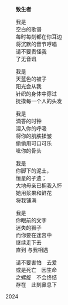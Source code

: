 　　__致生者__  

　　我是  
　　空白的歌谱  
　　每时每刻都在你耳边  
　　将沉默的音节哼唱  
　　请不要责怪我  
　　了无音讯  

　　我是  
　　天蓝色的被子  
　　阳光会从我  
　　针织的身体中穿过  
　　抚摸每一个人的头发  

　　我是  
　　滴答的时钟  
　　溜入你的呼吸  
　　将你的肌肤揉皱  
　　偷偷用可口可乐  
　　呲你的骨头  

　　我是  
　　你脚下的泥土，  
　　恒星的孑遗；  
　　大地母亲已拥我入怀  
　　她用浆果和鲜花  
　　将我铺满  

　　我是  
　　你眼前的文字  
　　迷失的狮子  
　　而你要在迷宫中  
　　继续走下去  
　　直到  与我相遇  

　　请不要害怕　去爱  
　　或是死亡　因生命  
　　之螺旋　不会终结  
　　存在　此刻鼻息下  

   2024